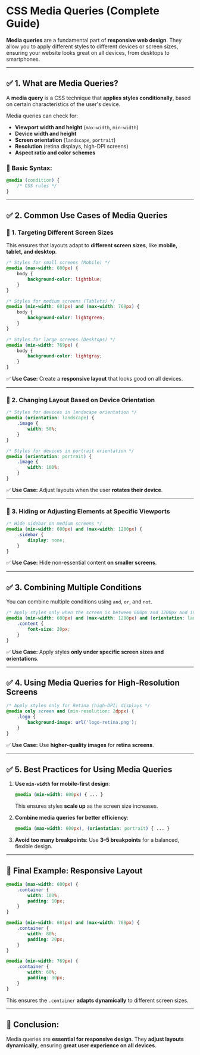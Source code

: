 # CSS Media Queries (Complete Guide)

**Media queries** are a fundamental part of **responsive web design**. They allow you to apply different styles to different devices or screen sizes, ensuring your website looks great on all devices, from desktops to smartphones.

---

## ✅ 1. What are Media Queries?

A **media query** is a CSS technique that **applies styles conditionally**, based on certain characteristics of the user's device.

Media queries can check for:
- **Viewport width and height** (`max-width`, `min-width`)
- **Device width and height**
- **Screen orientation** (`landscape`, `portrait`)
- **Resolution** (retina displays, high-DPI screens)
- **Aspect ratio and color schemes**

### 🔹 Basic Syntax:
```css
@media (condition) {
    /* CSS rules */
}
```

---

## ✅ 2. Common Use Cases of Media Queries

### 🔹 1. Targeting Different Screen Sizes

This ensures that layouts adapt to **different screen sizes**, like **mobile, tablet, and desktop**.

```css
/* Styles for small screens (Mobile) */
@media (max-width: 600px) {
    body {
        background-color: lightblue;
    }
}

/* Styles for medium screens (Tablets) */
@media (min-width: 601px) and (max-width: 768px) {
    body {
        background-color: lightgreen;
    }
}

/* Styles for large screens (Desktops) */
@media (min-width: 769px) {
    body {
        background-color: lightgray;
    }
}
```

✅ **Use Case:** Create a **responsive layout** that looks good on all devices.

---

### 🔹 2. Changing Layout Based on Device Orientation

```css
/* Styles for devices in landscape orientation */
@media (orientation: landscape) {
    .image {
        width: 50%;
    }
}

/* Styles for devices in portrait orientation */
@media (orientation: portrait) {
    .image {
        width: 100%;
    }
}
```

✅ **Use Case:** Adjust layouts when the user **rotates their device**.

---

### 🔹 3. Hiding or Adjusting Elements at Specific Viewports

```css
/* Hide sidebar on medium screens */
@media (min-width: 600px) and (max-width: 1200px) {
    .sidebar {
        display: none;
    }
}
```

✅ **Use Case:** Hide non-essential content **on smaller screens**.

---

## ✅ 3. Combining Multiple Conditions

You can combine multiple conditions using `and`, `or`, and `not`.

```css
/* Apply styles only when the screen is between 600px and 1200px and in landscape mode */
@media (min-width: 600px) and (max-width: 1200px) and (orientation: landscape) {
    .content {
        font-size: 20px;
    }
}
```

✅ **Use Case:** Apply styles **only under specific screen sizes and orientations**.

---

## ✅ 4. Using Media Queries for High-Resolution Screens

```css
/* Apply styles only for Retina (high-DPI) displays */
@media only screen and (min-resolution: 2dppx) {
    .logo {
        background-image: url('logo-retina.png');
    }
}
```

✅ **Use Case:** Use **higher-quality images** for **retina screens**.

---

## ✅ 5. Best Practices for Using Media Queries

1. **Use `min-width` for mobile-first design**:
   ```css
   @media (min-width: 600px) { ... }
   ```
   This ensures styles **scale up** as the screen size increases.

2. **Combine media queries for better efficiency**:
   ```css
   @media (max-width: 600px), (orientation: portrait) { ... }
   ```

3. **Avoid too many breakpoints**:
   Use **3–5 breakpoints** for a balanced, flexible design.

---

## 🎯 Final Example: Responsive Layout

```css
@media (max-width: 600px) {
    .container {
        width: 100%;
        padding: 10px;
    }
}

@media (min-width: 601px) and (max-width: 768px) {
    .container {
        width: 80%;
        padding: 20px;
    }
}

@media (min-width: 769px) {
    .container {
        width: 60%;
        padding: 30px;
    }
}
```

This ensures the `.container` **adapts dynamically** to different screen sizes.

---

## 🎉 Conclusion:
Media queries are **essential for responsive design**. They **adjust layouts dynamically**, ensuring **great user experience on all devices**.

